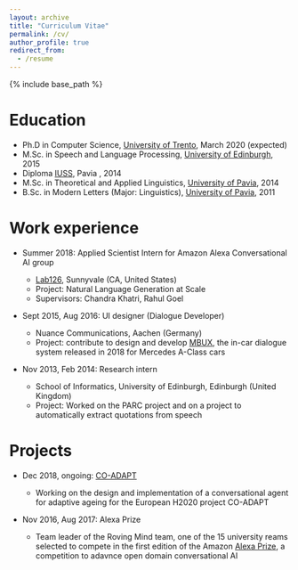 ```yaml
---
layout: archive
title: "Curriculum Vitae"
permalink: /cv/
author_profile: true
redirect_from:
  - /resume
---
```


{% include base_path %}

Education
======
* Ph.D in Computer Science, [University of Trento](https://www.disi.unitn.it/, "DISI UNITN"), March 2020 (expected)
* M.Sc. in Speech and Language Processing, [University of Edinburgh](https://www.ed.ac.uk/ "University of Edinburgh"), 2015
* Diploma [IUSS](http://www.iusspavia.it/university-school-for-advanced-studies "IUSS"), Pavia , 2014
* M.Sc. in Theoretical and Applied Linguistics, [University of Pavia](http://wcm-3.unipv.it/site/en/home.html), 2014
* B.Sc. in Modern Letters (Major: Linguistics), [University of Pavia](http://wcm-3.unipv.it/site/en/home.html), 2011

Work experience
======
* Summer 2018: Applied Scientist Intern for Amazon Alexa Conversational AI group
  * [Lab126](https://www.amazon.jobs/en-gb/teams/lab126 "Lab126"), Sunnyvale (CA, United States)
  * Project: Natural Language Generation at Scale
  * Supervisors: Chandra Khatri, Rahul Goel

* Sept 2015, Aug 2016: UI designer (Dialogue Developer)
  * Nuance Communications, Aachen (Germany)
  * Project: contribute to design and develop [MBUX](https://www.mercedes-benz.com/en/mercedes-benz/innovation/mbux-mercedes-benz-user-experience-revolution-in-the-cockpit/ "MBUX"), the in-car dialogue system released in 2018 for Mercedes A-Class cars
  
* Nov 2013, Feb 2014: Research intern 
  * School of Informatics, University of Edinburgh, Edinburgh (United Kingdom)
  * Project: Worked on the PARC project and on a project to automatically extract quotations from speech
  
Projects
======
* Dec 2018, ongoing: [CO-ADAPT](https://cordis.europa.eu/project/rcn/220368/factsheet/en "COADAPT")
  * Working on the design and implementation of a conversational agent for adaptive ageing for the European H2020 project CO-ADAPT

* Nov 2016, Aug 2017: Alexa Prize
  * Team leader of the Roving Mind team, one of the 15 university reams selected to compete in the first edition of the Amazon [Alexa Prize](https://developer.amazon.com/alexaprize "Alexa Prize"), a competition to adavnce open domain conversational AI 
  

